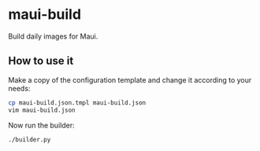 maui-build
==========

Build daily images for Maui.

## How to use it

Make a copy of the configuration template and change it
according to your needs:

```sh
cp maui-build.json.tmpl maui-build.json
vim maui-build.json
```

Now run the builder:

```sh
./builder.py
```

